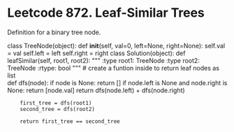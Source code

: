 # Leetcode 872. Leaf-Similar Trees

Definition for a binary tree node.

class TreeNode(object):
    def __init__(self, val=0, left=None, right=None):
        self.val = val
        self.left = left
        self.right = right
class Solution(object):
    def leafSimilar(self, root1, root2):
        """
        :type root1: TreeNode
        :type root2: TreeNode
        :rtype: bool
        """
        # create a funtion inside to return leaf nodes as list  
        def dfs(node):
            if node is None:
                return []
            if node.left is None and node.right is None:
                return [node.val]
            return dfs(node.left) + dfs(node.right)

        first_tree = dfs(root1)
        second_tree = dfs(root2)

        return first_tree == second_tree